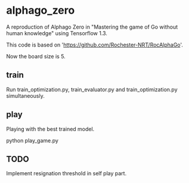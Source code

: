 # alphago_zero
A reproduction of Alphago Zero in "Mastering the game of Go without human knowledge" using Tensorflow 1.3.

This code is based on 'https://github.com/Rochester-NRT/RocAlphaGo'.

Now the board size is 5.

## train
Run train_optimization.py, train_evaluator.py and train_optimization.py simultaneously.

## play
Playing with the best trained model.

python play_game.py

## TODO
Implement resignation threshold in self play part.
